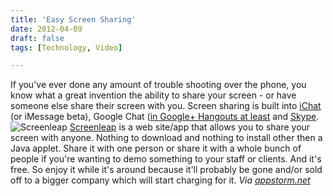 ```yaml
---
title: 'Easy Screen Sharing'
date: 2012-04-09
draft: false
tags: [Technology, Video]

---
```


If you've ever done any amount of trouble shooting over the phone, you know what a great invention the ability to share your screen - or have someone else share their screen with you. Screen sharing is built into [iChat](http://docs.info.apple.com/article.html?path=iChat/4.0/en/11883.html) (or iMessage beta), Google Chat ([in Google+ Hangouts at least](http://lifehacker.com/5842191/google%252B-hangouts-adds-screen-sharing-google-docs-collaboration-and-more) and [Skype](https://support.skype.com/en-us/faq/FA10022/How-do-I-share-my-screen-in-Skype-for-Mac-OS-X). ![Screenleap](https://chrisenns.com/wp-content/uploads/2012/04/Screen-Shot-2012-04-09-at-9.13.38-AM-725x349.png "Screenleap") [Screenleap](http://www.screenleap.com/) is a web site/app that allows you to share your screen with anyone. Nothing to download and nothing to install other then a Java applet. Share it with one person or share it with a whole bunch of people if you're wanting to demo something to your staff or clients. And it's free. So enjoy it while it's around because it'll probably be gone and/or sold off to a bigger company which will start charging for it. _Via [appstorm.net](http://web.appstorm.net/reviews/communications/screenleap-effortless-screen-sharing/)_